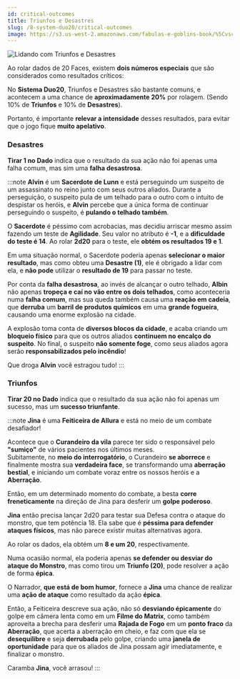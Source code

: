 ```yaml
---
id: critical-outcomes
title: Triunfos e Desastres
slug: /8-system-duo20/critical-outcomes
image: https://s3.us-west-2.amazonaws.com/fabulas-e-goblins-book/%5Cvscode%5Ccf94b240-1dce-4de1-9b46-e8602cb202b5.jpg
---
```


![Lidando com Triunfos e Desastres](https://s3.us-west-2.amazonaws.com/fabulas-e-goblins-book/%5Cvscode%5Ccf94b240-1dce-4de1-9b46-e8602cb202b5.jpg)

Ao rolar dados de 20 Faces, existem **dois números especiais** que são considerados como resultados críticos:

No **Sistema Duo20**, Triunfos e Desastres são bastante comuns, e acontecem a uma chance de **aproximadamente 20%** por rolagem. (Sendo 10% de **Triunfos** e 10% de **Desastres**).

Portanto, é importante **relevar a intensidade** desses resultados, para evitar que o jogo fique **muito apelativo**.

### Desastres

**Tirar 1 no Dado** indica que o resultado da sua ação não foi apenas uma falha comum, mas sim uma **falha desastrosa**.

:::note
**Alvin** é um **Sacerdote de Lunn** e está perseguindo um suspeito de um assassinato no reino junto com seus outros aliados. Durante a perseguição, o suspeito pula de um telhado para o outro com o intuito de despistar os heróis, e **Alvin** percebe que a única forma de continuar perseguindo o suspeito, é **pulando o telhado também**.

O **Sacerdote** é péssimo com acrobacias, mas decidiu arriscar mesmo assim fazendo um teste de **Agilidade**.
Seu valor no atributo é **-1**, e a **dificuldade do teste é 14**. Ao rolar **2d20** para o teste, ele **obtém os resultados 19 e 1**.

Em uma situação normal, o Sacerdote poderia apenas **selecionar o maior resultado**, mas como obteu uma **Desastre (1)**, ele é obrigado a lidar com ela, e **não pode** utilizar o **resultado de 19** para passar no teste.

Por conta da **falha desastrosa**, ao invés de alcançar o outro telhado, **Albin** não apenas **tropeça e caí no vão entre os dois telhados**, como aconteceria numa **falha comum**, mas sua queda também causa uma **reação em cadeia**, que **derruba** um **barril de produtos químicos** em uma **grande fogueira**, causando uma enorme explosão na cidade.

A explosão toma conta de **diversos blocos da cidade**, e acaba criando um **bloqueio físico** para que os outros aliados **continuem no encalço do suspeito**. No final, o suspeito **não somente foge**, como seus aliados agora serão **responsabilizados pelo incêndio**!

Que droga **Alvin** você estragou tudo!
:::

### Triunfos

**Tirar 20 no Dado** indica que o resultado da sua ação não foi apenas um sucesso, mas um **sucesso triunfante**.

:::note
**Jina** é uma **Feiticeira de Allura** e está no meio de um combate desafiador!

Acontece que o **Curandeiro da vila** parece ter sido o responsável pelo **"sumiço"** de vários pacientes nos últimos meses.<br/>
Subitamente, no **meio do interrogatório**, o Curandeiro **se aborrece** e finalmente mostra sua **verdadeira face**, se transformando uma **aberração bestial**, e iniciando um combate voraz entre os nossos heróis e a **Aberração**.

Então, em um determinado momento do combate, a besta **corre freneticamente** na direção de Jina para desferir um **golpe poderoso**.

**Jina**  então precisa lançar 2d20 para testar sua Defesa contra o ataque do monstro, que tem potência 18. Ela sabe que é **péssima para defender ataques físicos**, mas não parece existir muitas alternativas agora.

Ao rolar os dados, ela obtém um **8 e um 20**, respectivamente.

Numa ocasião normal, ela poderia apenas **se defender ou desviar do ataque do Monstro**, mas como tirou um **Triunfo (20)**, pode resolver a ação de forma **épica**.

O Narrador, **que está de bom humor**, fornece a **Jina** uma chance de realizar uma **ação de ataque** como resultado da ação **épica**.

Então, a Feiticeira descreve sua ação, não só **desviando épicamente** do golpe em câmera lenta como em um **Filme do Matrix**, como também aproveita a brecha para desferir uma **Rajada de Fogo** em um **ponto fraco** da **Aberração**, que acerta a aberração em cheio, e faz com que ela se **desequilibre** e seja **derrubada** pelo golpe, criando uma **janela de oportunidade** para que os aliados de Jina possam agir imediatamente, e finalizar o monstro.

Caramba **Jina**, você arrasou!
:::
